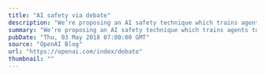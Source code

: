 ```yaml
---
title: "AI safety via debate"
description: "We’re proposing an AI safety technique which trains agents to debate topics with one another, using a human to judge who wins."
summary: "We’re proposing an AI safety technique which trains agents to debate topics with one another, using a human to judge who wins."
pubDate: "Thu, 03 May 2018 07:00:00 GMT"
source: "OpenAI Blog"
url: "https://openai.com/index/debate"
thumbnail: ""
---
```



